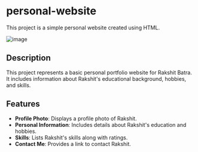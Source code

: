 # personal-website
This project is a simple personal website created using HTML.

![image](https://github.com/Batra1-2-3/personal-website/assets/109741876/d7bf324a-2cea-45ae-b8cb-7b64aa08d484)


## Description

This project represents a basic personal portfolio website for Rakshit Batra. It includes information about Rakshit's educational background, hobbies, and skills.

## Features

- **Profile Photo**: Displays a profile photo of Rakshit.
- **Personal Information**: Includes details about Rakshit's education and hobbies.
- **Skills**: Lists Rakshit's skills along with ratings.
- **Contact Me**: Provides a link to contact Rakshit.

